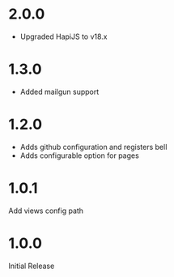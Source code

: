 # 2.0.0
* Upgraded HapiJS to v18.x

# 1.3.0
* Added mailgun support

# 1.2.0
* Adds github configuration and registers bell
* Adds configurable option for pages

# 1.0.1
Add views config path

# 1.0.0
Initial Release
